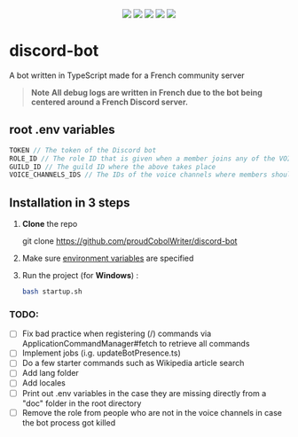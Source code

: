<div align="center">
<img src="https://img.shields.io/badge/typescript-%23007ACC.svg?style=for-the-badge&logo=typescript&logoColor=white">
<img src="https://img.shields.io/badge/node.js-6DA55F?style=for-the-badge&logo=node.js&logoColor=white">
<img src="https://img.shields.io/badge/Discord-%235865F2.svg?style=for-the-badge&logo=discord&logoColor=white">
<img src="https://img.shields.io/badge/ESLint-4B3263?style=for-the-badge&logo=eslint&logoColor=white">
<img src="https://img.shields.io/badge/NODEMON-%23323330.svg?style=for-the-badge&logo=nodemon&logoColor=%BBDEAD">
</div>

# discord-bot
 A bot written in TypeScript made for a French community server
> **Note**
> **All debug logs are written in French due to the bot being centered around a French Discord server.**

## root **.env** variables

```js
TOKEN // The token of the Discord bot
ROLE_ID // The role ID that is given when a member joins any of the VOICE_CHANNELS_IDS
GUILD_ID // The guild ID where the above takes place
VOICE_CHANNELS_IDS // The IDs of the voice channels where members should receive the role once they connect to them
```

## Installation in 3 steps

1. **Clone** the repo
   
   git clone https://github.com/proudCobolWriter/discord-bot

2. Make sure [environment variables](#installation-in-3-steps) are specified

3. Run the project (for **Windows**) :
   ```bash
   bash startup.sh
   ```

### TODO:
- [ ] Fix bad practice when registering (/) commands via ApplicationCommandManager#fetch to retrieve all commands
- [ ] Implement jobs (i.g. updateBotPresence.ts)
- [ ] Do a few starter commands such as Wikipedia article search
- [ ] Add lang folder
- [ ] Add locales
- [ ] Print out .env variables in the case they are missing directly from a "doc" folder in the root directory
- [ ] Remove the role from people who are not in the voice channels in case the bot process got killed
